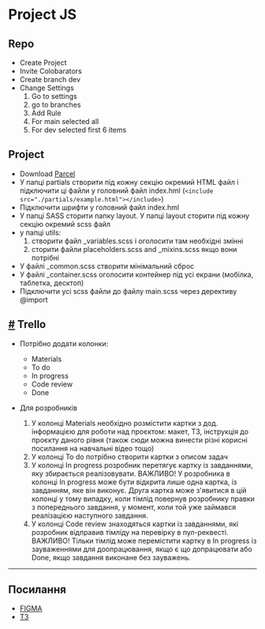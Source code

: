 # Project JS

## Repo

- Create Project
- Invite Colobarators
- Create branch dev
- Change Settings
  1. Go to settings
  1. go to branches
  1. Add Rule
  1. For main selected all
  1. For dev selected first 6 items

## Project

- Download [Parcel](https://github.com/goitacademy/parcel-project-template)
- У папці partials створити під кожну секцію окремий HTML файл і підключити ці файли у головний файл index.hml (`<include src="./partials/example.html"></include>`)
- Підключити шрифти у головний файл index.hml
- У папці SASS сторити папку layout. У папці layout сторити під кожну секцію окремий scss файл
- у папці utils:
  1. створити файл \_variables.scss і оголосити там необхідні змінні
  1. сторити файли placeholders.scss and \_mixins.scss якщо вони потрібні
- У файлі \_common.scss створити мінімальний сброс
- У файлі \_container.scss оголосити контейнер під усі екрани (мобілка, таблетка, десктоп)
- Підключити усі scss файли до файлу main.scss через дерективу @import

## [#](https://docs.google.com/document/d/1PvwscZhKhXM_ow0_RMJEWJ2xgtsEb65lLeGG3mEzFMs/edit) Trello

- Потрібно додати колонки:

  - Materials
  - To do
  - In progress
  - Code review
  - Done

- Для розробників

  1. У колонці Materials необхідно розмістити картки з дод. інформацією для роботи над проєктом: макет, ТЗ, інструкція до проєкту даного рівня (також сюди можна винести різні корисні посилання на навчальні відео тощо)
  1. У колонці To do потрібно створити картки з описом задач
  1. У колонці In progress розробник перетягує картку із завданнями, яку збирається реалізовувати.
     ВАЖЛИВО! У розробника в колонці In progress може бути відкрита лише одна картка, із завданням, яке він виконує. Друга картка може з'явитися в цій колонці у тому випадку, коли тімлід повернув розробнику правки з попереднього завдання, у момент, коли той уже займався реалізацією наступного завдання.
  1. У колонці Code review знаходяться картки із завданнями, які розробник відправив тімліду на перевірку в пул-реквесті.
     ВАЖЛИВО! Тільки тімлід може перемістити картку в In progress із зауваженнями для доопрацювання, якщо є що допрацювати або Done, якщо завдання виконане без зауважень.

---

## Посилання

- [FIGMA](https://www.figma.com/file/4uXNyEnWgwE6HfAB8i52HT/Cocktails?node-id=0%3A1)
- [TЗ](https://docs.google.com/spreadsheets/d/1F5yEEwP7VvIVLlXqBPw9TFtvF7coBnWf2qpEKiWDRMo/edit#gid=0)
